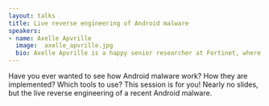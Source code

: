```yaml
---
layout: talks
title: Live reverse engineering of Android malware
speakers:
- name: Axelle Apvrille
  image:  axelle_apvrille.jpg
  bio: Axelle Apvrille is a happy senior researcher at Fortinet, where she hunts down any strange virus on so-called 'smart' devices.
---
```


Have you ever wanted to see how Android malware work? How they are implemented? Which tools to use?
This session is for you! Nearly no slides, but the live reverse engineering of a recent Android malware.
